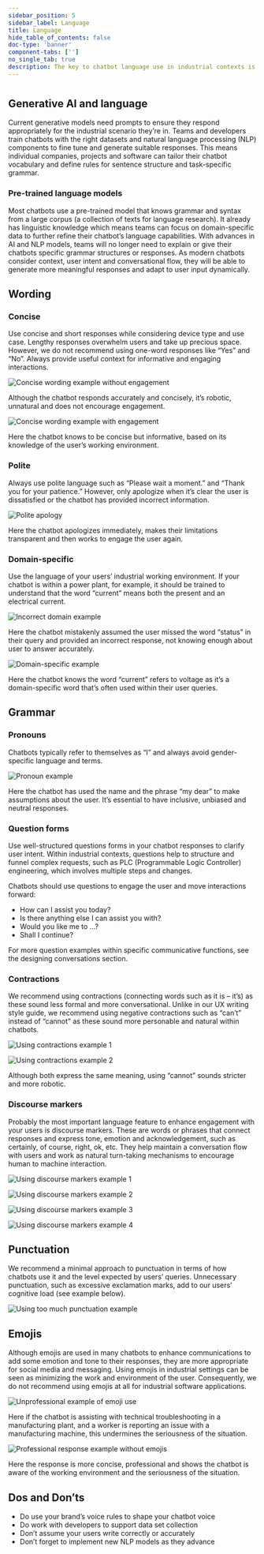 ```yaml
---
sidebar_position: 5
sidebar_label: Language
title: Language
hide_table_of_contents: false
doc-type: 'banner'
component-tabs: ['']
no_single_tab: true
description: The key to chatbot language use in industrial contexts is simplicity. Use clear and concise grammar and wording for all responses without idiomatic language or slang. Instead, focus on domain-specific vocabulary. We recommend using both the defining conversations section to support your creation of sample dialogs and our UX writing style guide for grammar and wording support.
---
```


#

## Generative AI and language

Current generative models need prompts to ensure they respond appropriately for the industrial scenario they’re in. Teams and developers train chatbots with the right datasets and natural language processing (NLP) components to fine tune and generate suitable responses. This means individual companies, projects and software can tailor their chatbot vocabulary and define rules for sentence structure and task-specific grammar.

### Pre-trained language models
Most chatbots use a pre-trained model that knows grammar and syntax from a large corpus (a collection of texts for language research). It already has linguistic knowledge which means teams can focus on domain-specific data to further refine their chatbot’s language capabilities. With advances in AI and NLP models, teams will no longer need to explain or give their chatbots specific grammar structures or responses. As modern chatbots consider context, user intent and conversational flow, they will be able to generate more meaningful responses and adapt to user input dynamically.

## Wording

### Concise
Use concise and short responses while considering device type and use case. Lengthy responses overwhelm users and take up precious space. However, we do not recommend using one-word responses like “Yes” and “No”. Always provide useful context for informative and engaging interactions.

![Concise wording example without engagement](https://www.figma.com/design/wEptRgAezDU1z80Cn3eZ0o/iX-Pattern-Illustrations?node-id=3218-4276&t=etx1DcSbA7VDx5xD-4)

Although the chatbot responds accurately and concisely, it’s robotic, unnatural and does not encourage engagement.

![Concise wording example with engagement](https://www.figma.com/design/wEptRgAezDU1z80Cn3eZ0o/iX-Pattern-Illustrations?node-id=3218-4318&t=etx1DcSbA7VDx5xD-4)

Here the chatbot knows to be concise but informative, based on its knowledge of the user’s working environment.

### Polite
Always use polite language such as “Please wait a moment.” and “Thank you for your patience.” However, only apologize when it’s clear the user is dissatisfied or the chatbot has provided incorrect information.

![Polite apology](https://www.figma.com/design/wEptRgAezDU1z80Cn3eZ0o/iX-Pattern-Illustrations?node-id=3218-4279&t=etx1DcSbA7VDx5xD-4)

Here the chatbot apologizes immediately, makes their limitations transparent and then works to engage the user again.

### Domain-specific
Use the language of your users’ industrial working environment. If your chatbot is within a power plant, for example, it should be trained to understand that the word “current” means both the present and an electrical current.

![Incorrect domain example](https://www.figma.com/design/wEptRgAezDU1z80Cn3eZ0o/iX-Pattern-Illustrations?node-id=3218-4282&t=etx1DcSbA7VDx5xD-4)

Here the chatbot mistakenly assumed the user missed the word “status” in their query and provided an incorrect response, not knowing enough about user to answer accurately.

![Domain-specific example](https://www.figma.com/design/wEptRgAezDU1z80Cn3eZ0o/iX-Pattern-Illustrations?node-id=3218-4315&t=etx1DcSbA7VDx5xD-4)

Here the chatbot knows the word “current” refers to voltage as it’s a domain-specific word that’s often used within their user queries.

## Grammar

### Pronouns
Chatbots typically refer to themselves as “I” and always avoid gender-specific language and terms.

![Pronoun example](https://www.figma.com/design/wEptRgAezDU1z80Cn3eZ0o/iX-Pattern-Illustrations?node-id=3218-4286&t=etx1DcSbA7VDx5xD-4)

Here the chatbot has used the name and the phrase “my dear” to make assumptions about the user. It’s essential to have inclusive, unbiased and neutral responses.

### Question forms
Use well-structured questions forms in your chatbot responses to clarify user intent. Within industrial contexts, questions help to structure and funnel complex requests, such as PLC (Programmable Logic Controller) engineering, which involves multiple steps and changes.

Chatbots should use questions to engage the user and move interactions forward:

- How can I assist you today?
- Is there anything else I can assist you with?
- Would you like me to …?
- Shall I continue?

For more question examples within specific communicative functions, see the designing conversations section.

### Contractions
We recommend using contractions (connecting words such as it is – it’s) as these sound less formal and more conversational. Unlike in our UX writing style guide, we recommend using negative contractions such as “can’t” instead of “cannot” as these sound more personable and natural within chatbots.

![Using contractions example 1](https://www.figma.com/design/wEptRgAezDU1z80Cn3eZ0o/iX-Pattern-Illustrations?node-id=3218-4297&t=etx1DcSbA7VDx5xD-4)

![Using contractions example 2](https://www.figma.com/design/wEptRgAezDU1z80Cn3eZ0o/iX-Pattern-Illustrations?node-id=3218-4300&t=etx1DcSbA7VDx5xD-4)

Although both express the same meaning, using “cannot” sounds stricter and more robotic.

### Discourse markers
Probably the most important language feature to enhance engagement with your users is discourse markers. These are words or phrases that connect responses and express tone, emotion and acknowledgement, such as certainly, of course, right, ok, etc. They help maintain a conversation flow with users and work as natural turn-taking mechanisms to encourage human to machine interaction.

![Using discourse markers example 1](https://www.figma.com/design/wEptRgAezDU1z80Cn3eZ0o/iX-Pattern-Illustrations?node-id=3218-4303&t=etx1DcSbA7VDx5xD-4)

![Using discourse markers example 2](https://www.figma.com/design/wEptRgAezDU1z80Cn3eZ0o/iX-Pattern-Illustrations?node-id=3218-4306&t=etx1DcSbA7VDx5xD-4)

![Using discourse markers example 3](https://www.figma.com/design/wEptRgAezDU1z80Cn3eZ0o/iX-Pattern-Illustrations?node-id=3218-4309&t=etx1DcSbA7VDx5xD-4)

![Using discourse markers example 4](https://www.figma.com/design/wEptRgAezDU1z80Cn3eZ0o/iX-Pattern-Illustrations?node-id=3218-4312&t=etx1DcSbA7VDx5xD-4)

## Punctuation

We recommend a minimal approach to punctuation in terms of how chatbots use it and the level expected by users’ queries. Unnecessary punctuation, such as excessive exclamation marks, add to our users’ cognitive load (see example below).

![Using too much punctuation example](https://www.figma.com/design/wEptRgAezDU1z80Cn3eZ0o/iX-Pattern-Illustrations?node-id=3218-4288&t=etx1DcSbA7VDx5xD-4)

## Emojis

Although emojis are used in many chatbots to enhance communications to add some emotion and tone to their responses, they are more appropriate for social media and messaging. Using emojis in industrial settings can be seen as minimizing the work and environment of the user. Consequently, we do not recommend using emojis at all for industrial software applications.

![Unprofessional example of emoji use](https://www.figma.com/design/wEptRgAezDU1z80Cn3eZ0o/iX-Pattern-Illustrations?node-id=3218-4291&t=etx1DcSbA7VDx5xD-4)

Here if the chatbot is assisting with technical troubleshooting in a manufacturing plant, and a worker is reporting an issue with a manufacturing machine, this undermines the seriousness of the situation.

![Professional response example without emojis](https://www.figma.com/design/wEptRgAezDU1z80Cn3eZ0o/iX-Pattern-Illustrations?node-id=3218-4294&t=etx1DcSbA7VDx5xD-4)

Here the response is more concise, professional and shows the chatbot is aware of the working environment and the seriousness of the situation.

## Dos and Don’ts

- Do use your brand’s voice rules to shape your chatbot voice
- Do work with developers to support data set collection
- Don’t assume your users write correctly or accurately
- Don’t forget to implement new NLP models as they advance